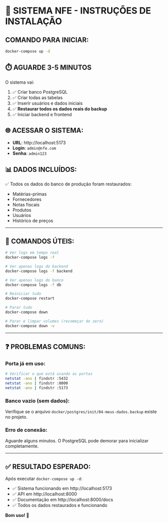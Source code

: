 # 🚀 SISTEMA NFE - INSTRUÇÕES DE INSTALAÇÃO

## **COMANDO PARA INICIAR:**

```bash
docker-compose up -d
```

## **⏱️ AGUARDE 3-5 MINUTOS**

O sistema vai:
1. ✅ Criar banco PostgreSQL
2. ✅ Criar todas as tabelas
3. ✅ Inserir usuários e dados iniciais
4. ✅ **Restaurar todos os dados reais do backup**
5. ✅ Iniciar backend e frontend

## **🌐 ACESSAR O SISTEMA:**

- **URL**: http://localhost:5173
- **Login**: `admin@nfe.com`
- **Senha**: `admin123`

## **📊 DADOS INCLUÍDOS:**

✅ Todos os dados do banco de produção foram restaurados:
- Matérias-primas
- Fornecedores
- Notas fiscais
- Produtos
- Usuários
- Histórico de preços

---

## **🔧 COMANDOS ÚTEIS:**

```bash
# Ver logs em tempo real
docker-compose logs -f

# Ver apenas logs do backend
docker-compose logs -f backend

# Ver apenas logs do banco
docker-compose logs -f db

# Reiniciar tudo
docker-compose restart

# Parar tudo
docker-compose down

# Parar e limpar volumes (recomeçar do zero)
docker-compose down -v
```

---

## **❓ PROBLEMAS COMUNS:**

### **Porta já em uso:**
```bash
# Verificar o que está usando as portas
netstat -ano | findstr :5432
netstat -ano | findstr :8000
netstat -ano | findstr :5173
```

### **Banco vazio (sem dados):**
Verifique se o arquivo `docker/postgres/init/04-meus-dados.backup` existe no projeto.

### **Erro de conexão:**
Aguarde alguns minutos. O PostgreSQL pode demorar para inicializar completamente.

---

## **✅ RESULTADO ESPERADO:**

Após executar `docker-compose up -d`:
- ✅ Sistema funcionando em http://localhost:5173
- ✅ API em http://localhost:8000
- ✅ Documentação em http://localhost:8000/docs
- ✅ Todos os dados restaurados e funcionando

**Bom uso! 🎉**
